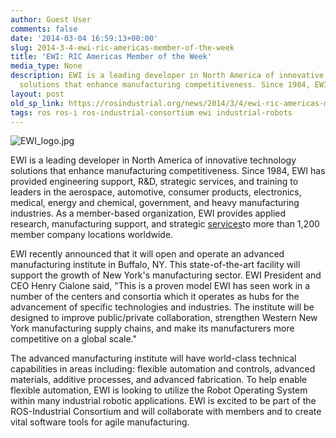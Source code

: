 ```yaml
---
author: Guest User
comments: false
date: '2014-03-04 16:59:13+00:00'
slug: 2014-3-4-ewi-ric-americas-member-of-the-week
title: 'EWI: RIC Americas Member of the Week'
media_type: None
description: EWI is a leading developer in North America of innovative technology
  solutions that enhance manufacturing competitiveness. Since 1984, EWI has ...
layout: post
old_sp_link: https://rosindustrial.org/news/2014/3/4/ewi-ric-americas-member-of-the-week
tags: ros ros-i ros-industrial-consortium ewi industrial-robots
---
```




![EWI_logo.jpg](https://images.squarespace-cdn.com/content/v1/51df34b1e4b08840dcfd2841/1393952288499-Z3ZRPXANZY30M4518ZZP/EWI_logo.jpg)

EWI is a leading developer in North America of innovative technology solutions that enhance manufacturing competitiveness. Since 1984, EWI has provided engineering support, R&D, strategic services, and training to leaders in the aerospace, automotive, consumer products, electronics, medical, energy and chemical, government, and heavy manufacturing industries. As a member-based organization, EWI provides applied research, manufacturing support, and strategic [services](http://ewi.org/about/services/)to more than 1,200 member company locations worldwide.

EWI recently announced that it will open and operate an advanced manufacturing institute in Buffalo, NY. This state-of-the-art facility will support the growth of New York's manufacturing sector. EWI President and CEO Henry Cialone said, "This is a proven model EWI has seen work in a number of the centers and consortia which it operates as hubs for the advancement of specific technologies and industries. The institute will be designed to improve public/private collaboration, strengthen Western New York manufacturing supply chains, and make its manufacturers more competitive on a global scale."

The advanced manufacturing institute will have world-class technical capabilities in areas including: flexible automation and controls, advanced materials, additive processes, and advanced fabrication. To help enable flexible automation, EWI is looking to utilize the Robot Operating System within many industrial robotic applications. EWI is excited to be part of the ROS-Industrial Consortium and will collaborate with members and to create vital software tools for agile manufacturing.


